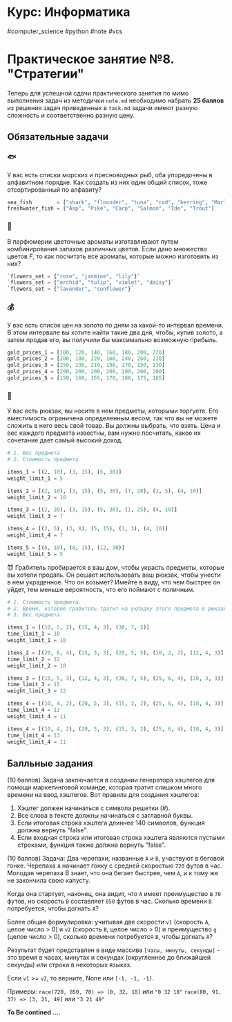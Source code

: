 # Курс: Информатика
#computer_science #python #note #vcs
# Практическое занятие №8. "Стратегии"

Теперь для успешной сдачи практического занятия по мимо выполнения задач из методички `note.md` необходимо набрать **$25$ баллов** из решения задач приведенных в `task.md` задачи имеют разную сложность и соответственно разную цену.

## Обязательные задачи

### 🐟
У вас есть списки морских и пресноводных рыб, оба упорядочены в алфавитном порядке.  Как создать из них один общий список, тоже отсортированный по алфавиту?

```python
sea_fish        = ["shark", "flounder", "tuna", "cod", "herring", "Marlin"] 
freshwater_fish = ["Asp", "Pike", "Carp", "Salmon", "Ide", "Trout"]
```

### 🌷 
В парфюмерии цветочные ароматы изготавливают путем комбинирования запахов различных цветов. Если дано множество цветов $F$, то как посчитать все ароматы, которые можно изготовить из них?

```python
`flowers_set = {"rose", "jasmine", "lily"}`
`flowers_set = {"orchid", "tulip", "violet", "daisy"}`
`flowers_set = {"lavender", "sunflower"}`
```

### 💰 
У вас есть список цен на золото по дням за какой-то интервал времени. В этом интервале вы хотите найти такие два дня, чтобы, купив золото, а затем продав его, вы получили бы максимально возможную прибыль.

```python
gold_prices_1 = [100, 120, 140, 160, 180, 200, 220]
gold_prices_2 = [200, 180, 220, 160, 240, 260, 210]
gold_prices_3 = [250, 230, 210, 190, 170, 150, 130]
gold_prices_4 = [200, 200, 200, 200, 200, 200, 200]
gold_prices_5 = [150, 160, 155, 170, 180, 175, 165]
```

### 🎒 
У вас есть рюкзак, вы носите в нем предметы, которыми торгуете. Его вместимость ограничена определенным весом, так что вы не можете сложить в него весь свой товар. Вы должны выбрать, что взять. Цена и вес каждого предмета известны, вам нужно посчитать, какое их сочетание дает самый высокий доход.

```python
# 1. Вес предмета
# 2. Стоимость предмета

items_1 = [(2, 10), (3, 15), (5, 30)]
weight_limit_1 = 5

items_2 = [(2, 10), (3, 15), (5, 30), (7, 20), (1, 5), (4, 10)]
weight_limit_2 = 10

items_3 = [(2, 20), (3, 15), (5, 30), (1, 25), (4, 10)]
weight_limit_3 = 7

items_4 = [(2, 5), (3, 8), (5, 15), (1, 3), (4, 10)]
weight_limit_4 = 7

items_5 = [(6, 10), (8, 15), (12, 30)]
weight_limit_5 = 5
```

😈 
Грабитель пробирается в ваш дом, чтобы украсть предметы, которые вы хотели продать. Он решает использовать ваш рюкзак, чтобы унести в нем украденное. Что он возьмет? Имейте в виду, что чем быстрее он уйдет, тем меньше вероятность, что его поймают с поличным.

```python
# 1. Стоимость предмета.
# 2. Время, которое грабитель тратит на укладку этого предмета в рюкзак.
# 3. Вес предмета.

items_1 = [(10, 5, 2), (15, 4, 3), (30, 7, 5)]
time_limit_1 = 10
weight_limit_1 = 10

items_2 = [(20, 6, 4), (15, 3, 3), (25, 5, 5), (10, 2, 2), (12, 4, 3)]
time_limit_2 = 12
weight_limit_2 = 10

items_3 = [(15, 5, 3), (12, 4, 2), (30, 7, 5), (25, 6, 4), (20, 3, 3)]
time_limit_3 = 15
weight_limit_3 = 12

items_4 = [(10, 4, 2), (20, 5, 3), (15, 3, 2), (25, 6, 4), (18, 4, 3)]
time_limit_4 = 13
weight_limit_4 = 11

items_4 = [(10, 4, 2), (20, 5, 3), (15, 3, 2), (25, 6, 4), (18, 4, 3)]
time_limit_4 = 13
weight_limit_4 = 11

```

## Балльные задания

(10 баллов) Задача заключается в создании генератора хэштегов для помощи маркетинговой команде, которая тратит слишком много времени на ввод хэштегов. Вот правила для создания хэштегов:

1. Хэштег должен начинаться с символа решетки (#).
2. Все слова в тексте должны начинаться с заглавной буквы.
3. Если итоговая строка хэштега длиннее 140 символов, функция должна вернуть "false".
4. Если входная строка или итоговая строка хэштега являются пустыми строками, функция также должна вернуть "false".

(10 баллов)
Задача: Два черепахи, названные `A` и `B`, участвуют в беговой гонке. Черепаха `A` начинает гонку с средней скоростью `720` футов в час. Молодая черепаха B знает, что она бегает быстрее, чем `A`, и к тому же не закончила свою капусту.

Когда она стартует, наконец, она видит, что `A` имеет преимущество в `70` футов, но скорость `B` составляет `850` футов в час. Сколько времени `B` потребуется, чтобы догнать `A`?

Более общая формулировка: учитывая две скорости `v1` (скорость `A`, целое число > 0) и `v2` (скорость `B`, целое число > 0) и преимущество `g` (целое число > 0), сколько времени потребуется `B`, чтобы догнать `A`?

Результат будет представлен в виде массива `[часы, минуты, секунды]` - это время в часах, минутах и секундах (округленное до ближайшей секунды) или строка в некоторых языках.

Если `v1` >= `v2`, то верните, None или `[-1, -1, -1]`.

Примеры: 
`race(720, 850, 70) => [0, 32, 18]` или `"0 32 18"` 
`race(80, 91, 37) => [3, 21, 49]` или `"3 21 49"`

**To Be contined ....**